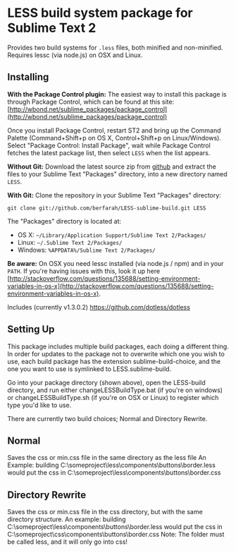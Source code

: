 LESS build system package for Sublime Text 2
======================================

Provides two build systems for `.less` files, both minified and non-minified. Requires lessc (via node.js) on OSX and Linux.

Installing
----------
**With the Package Control plugin:** The easiest way to install this package is through Package Control, which can be found at this site: [http://wbond.net/sublime_packages/package_control](http://wbond.net/sublime_packages/package_control)

Once you install Package Control, restart ST2 and bring up the Command Palette (Command+Shift+p on OS X, Control+Shift+p on Linux/Windows). Select "Package Control: Install Package", wait while Package Control fetches the latest package list, then select `LESS` when the list appears.

**Without Git:** Download the latest source zip from [github](https://github.com/berfarah/LESS-sublime-build/zipball/master) and extract the files to your Sublime Text "Packages" directory, into a new directory named `LESS`.

**With Git:** Clone the repository in your Sublime Text "Packages" directory:

    git clone git://github.com/berfarah/LESS-sublime-build.git LESS

The "Packages" directory is located at:

* OS X:
    `~/Library/Application Support/Sublime Text 2/Packages/`
* Linux:
    `~/.Sublime Text 2/Packages/`
* Windows:
    `%APPDATA%/Sublime Text 2/Packages/`

**Be aware:** On OSX you need lessc installed (via node.js / npm) and in your `PATH`. If you're having issues with this, look it up here [http://stackoverflow.com/questions/135688/setting-environment-variables-in-os-x](http://stackoverflow.com/questions/135688/setting-environment-variables-in-os-x).

Includes (currently v1.3.0.2) https://github.com/dotless/dotless

Setting Up
----------
This package includes multiple build packages, each doing a different thing.  In order for updates to the package not to overwrite which one you wish to use, each build package has the extension sublime-build-choice, and the one you want to use is symlinked to LESS.sublime-build.

Go into your package directory (shown above), open the LESS-build directory, and run either changeLESSBuildType.bat (if you're on windows) or changeLESSBuildType.sh (if you're on OSX or Linux) to register which type you'd like to use.

There are currently two build choices; Normal and Directory Rewrite.

Normal
------
Saves the css or min.css file in the same directory as the less file
An Example: building C:\someproject\less\components\buttons\border.less would put the css in C:\someproject\less\components\buttons\border.css


Directory Rewrite
-----------------
Saves the css or min.css file in the css directory, but with the same directory structure.
An example: building C:\someproject\less\components\buttons\border.less would put the css in C:\someproject\css\components\buttons\border.css
Note: The folder must be called less, and it will only go into css!
